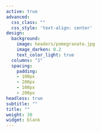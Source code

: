 ```yaml
---
active: true
advanced:
  css_class: ""
  css_style: 'text-align: center'
design:
  background:
    image: headers/pomegranate.jpg
    image_darken: 0.2
    text_color_light: true
  columns: "1"
  spacing:
    padding:
    - 100px
    - 200px
    - 100px
    - 200px
headless: true
subtitle: ""
title: ""
weight: 30
widget: blank
---
```

